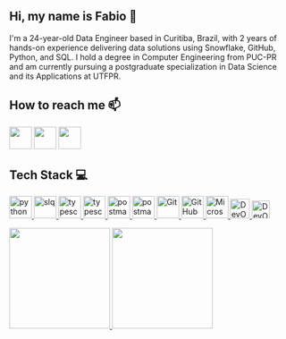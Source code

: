 ## Hi, my name is Fabio 👋

I'm a 24-year-old Data Engineer based in Curitiba, Brazil, with 2 years of hands-on experience delivering data solutions using Snowflake, GitHub, Python, and SQL. I hold a degree in Computer Engineering from PUC-PR and am currently pursuing a postgraduate specialization in Data Science and its Applications at UTFPR. 

## How to reach me 📫
 
<div> 
  <a href = "mailto:fabiokishino@hotmail.com"><img src="https://img.icons8.com/?size=100&id=ut6gQeo5pNqf&format=png&color=000000" target="_blank" width="40" height="40"></a>
  <a href = "mailto:fabiokishino@gmail.com"><img src="https://img.icons8.com/?size=100&id=qyRpAggnV0zH&format=png&color=000000" target="_blank" width="40" height="40"></a>
  <a href="https://www.linkedin.com/in/fabio-kishino-5183a6168" target="_blank"><img src="https://img.icons8.com/?size=100&id=13930&format=png&color=000000" target="_blank" width="40" height="40"></a> 
</div>

## Tech Stack 💻
<p align="left" style="text-decoration: none;"> 
<!--  Python -->
 <a href="https://www.python.org/" target="_blank" rel="noreferrer"> 
  <img src="https://img.icons8.com/?size=100&id=13441&format=png&color=000000" alt="python" width="40" height="40"/> 
 </a>
<!--  sql -->
 <a href="https://www.w3schools.com/sql/" target="_blank" rel="noreferrer"> 
  <img src="https://img.icons8.com/?size=100&id=J6KcaRLsTgpZ&format=png&color=000000" alt="slq" width="40" height="40"/> 
 </a>
<!--  typescript -->
 <a href="https://www.typescriptlang.org/" target="_blank" rel="noreferrer"> 
  <img src="https://img.icons8.com/?size=100&id=nCj4PvnCO0tZ&format=png&color=000000" alt="typescript" width="40" height="40"/> 
 </a>
<!--  javascript -->
 <a href="https://developer.mozilla.org/en-US/docs/Web/JavaScript" target="_blank" rel="noreferrer"> 
  <img src="https://img.icons8.com/?size=100&id=108784&format=png&color=000000" alt="typescript" width="40" height="40"/> 
 </a> 
<!--  react -->
 <a href="https://react.dev/" target="_blank" rel="noreferrer"> 
  <img src="https://img.icons8.com/?size=100&id=NfbyHexzVEDk&format=png&color=000000" alt="postman" width="40" height="40"/> 
 </a>
<!--  nodejs -->
 <a href="https://nodejs.org/en" target="_blank" rel="noreferrer"> 
  <img src="https://img.icons8.com/?size=100&id=hsPbhkOH4FMe&format=png&color=000000" alt="postman" width="40" height="40"/> 
 </a>
<!--  git -->
 <a href="https://git-scm.com" target="_blank" rel="noreferrer"> 
  <img src="https://user-images.githubusercontent.com/25181517/192108372-f71d70ac-7ae6-4c0d-8395-51d8870c2ef0.png" alt="Git" width="40" height="40"/>
 </a>
<!--  github -->
 <a href="https://github.com" target="_blank" rel="noreferrer"> 
  <img src="https://user-images.githubusercontent.com/25181517/192108374-8da61ba1-99ec-41d7-80b8-fb2f7c0a4948.png" alt="GitHub" width="40" height="40"/>
 </a>
<!--  microsoft -->
 <a href="https://microsoft.com" target="_blank" rel="noreferrer"> 
  <img src="https://img.icons8.com/?size=100&id=22989&format=png&color=000000" alt="Microsoft" width="40" height="40"/>
 </a>
<!--  devops -->
 <a href="https://azure.microsoft.com/pt-br/products/devops" target="_blank" rel="noreferrer"> 
  <img src="https://img.icons8.com/?size=100&id=lWL5zqQfa1pO&format=png&color=000000" alt="DevOps" width="35" height="35"/>
 </a>
<!--  snowflake -->
 <a href="https://www.snowflake.com/" target="_blank" rel="noreferrer"> 
  <img src="https://companieslogo.com/img/orig/SNOW-35164165.png?t=1720244494" alt="DevOps" width="32" height="32"/>
 </a>

 
</p>

 <div>
  <a href="https://github.com/fabiokishino">
  <img height="180em" src="https://github-readme-stats.vercel.app/api?username=fabiokishino&show_icons=true&theme=react&include_all_commits=true&count_private=true"/>
  <img height="180em" src="https://github-readme-stats.vercel.app/api/top-langs/?username=fabiokishino&layout=compact&langs_count=7&theme=react"/>
</div>
